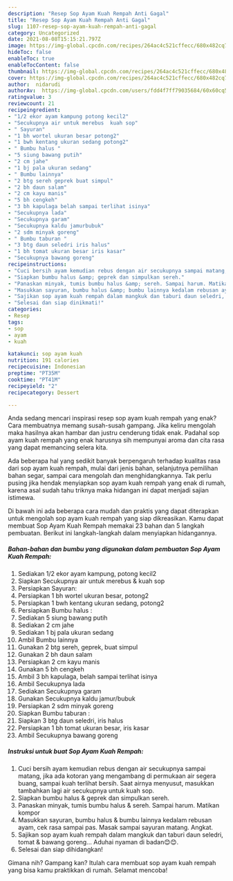 ```yaml
---
description: "Resep Sop Ayam Kuah Rempah Anti Gagal"
title: "Resep Sop Ayam Kuah Rempah Anti Gagal"
slug: 1107-resep-sop-ayam-kuah-rempah-anti-gagal
category: Uncategorized
date: 2021-08-08T15:15:21.797Z
image: https://img-global.cpcdn.com/recipes/264ac4c521cffecc/680x482cq70/sop-ayam-kuah-rempah-foto-resep-utama.jpg
hideToc: false
enableToc: true
enableTocContent: false
thumbnail: https://img-global.cpcdn.com/recipes/264ac4c521cffecc/680x482cq70/sop-ayam-kuah-rempah-foto-resep-utama.jpg
cover: https://img-global.cpcdn.com/recipes/264ac4c521cffecc/680x482cq70/sop-ayam-kuah-rempah-foto-resep-utama.jpg
author:  nidarudi
authorAv:  https://img-global.cpcdn.com/users/fdd4f7ff79035684/60x60cq50/avatar.jpg
ratingvalue: 3
reviewcount: 21
recipeingredient:
- "1/2 ekor ayam kampung potong kecil2"
- "Secukupnya air untuk merebus  kuah sop"
- " Sayuran"
- "1 bh wortel ukuran besar potong2"
- "1 bwh kentang ukuran sedang potong2"
- " Bumbu halus "
- "5 siung bawang putih"
- "2 cm jahe"
- "1 bj pala ukuran sedang"
- " Bumbu lainnya"
- "2 btg sereh geprek buat simpul"
- "2 bh daun salam"
- "2 cm kayu manis"
- "5 bh cengkeh"
- "3 bh kapulaga belah sampai terlihat isinya"
- "Secukupnya lada"
- "Secukupnya garam"
- "Secukupnya kaldu jamurbubuk"
- "2 sdm minyak goreng"
- " Bumbu taburan "
- "3 btg daun seledri iris halus"
- "1 bh tomat ukuran besar iris kasar"
- "Secukupnya bawang goreng"
recipeinstructions:
- "Cuci bersih ayam kemudian rebus dengan air secukupnya sampai matang, jika ada kotoran yang mengambang di permukaan air segera buang, sampai kuah terlihat bersih. Saat airnya menyusut, masukkan tambahkan lagi air secukupnya untuk kuah sop."
- "Siapkan bumbu halus &amp; geprek dan simpulkan sereh."
- "Panaskan minyak, tumis bumbu halus &amp; sereh. Sampai harum. Matikan kompor"
- "Masukkan sayuran, bumbu halus &amp; bumbu lainnya kedalam rebusan ayam, cek rasa sampai pas. Masak sampai sayuran matang. Angkat."
- "Sajikan sop ayam kuah rempah dalam mangkuk dan taburi daun seledri, tomat &amp; bawang goreng... Aduhai nyaman di badan😊😊."
- "Selesai dan siap dinikmati!"
categories:
- Resep
tags:
- sop
- ayam
- kuah

katakunci: sop ayam kuah 
nutrition: 191 calories
recipecuisine: Indonesian
preptime: "PT35M"
cooktime: "PT41M"
recipeyield: "2"
recipecategory: Dessert

---
```



Anda sedang mencari inspirasi resep sop ayam kuah rempah yang enak? Cara membuatnya memang susah-susah gampang. Jika keliru mengolah maka hasilnya akan hambar dan justru cenderung tidak enak. Padahal sop ayam kuah rempah yang enak harusnya sih mempunyai aroma dan cita rasa yang dapat memancing selera kita.


Ada beberapa hal yang sedikit banyak berpengaruh terhadap kualitas rasa dari sop ayam kuah rempah, mulai dari jenis bahan, selanjutnya pemilihan bahan segar, sampai cara mengolah dan menghidangkannya. Tak perlu pusing jika hendak menyiapkan sop ayam kuah rempah yang enak di rumah, karena asal sudah tahu triknya maka hidangan ini dapat menjadi sajian istimewa.




Di bawah ini ada beberapa cara mudah dan praktis yang dapat diterapkan untuk mengolah sop ayam kuah rempah yang siap dikreasikan. Kamu dapat membuat Sop Ayam Kuah Rempah memakai 23 bahan dan 5 langkah pembuatan. Berikut ini langkah-langkah dalam menyiapkan hidangannya.

<!--inarticleads1-->

##### Bahan-bahan dan bumbu yang digunakan dalam pembuatan Sop Ayam Kuah Rempah:

1. Sediakan 1/2 ekor ayam kampung, potong kecil2
1. Siapkan Secukupnya air untuk merebus &amp; kuah sop
1. Persiapkan  Sayuran:
1. Persiapkan 1 bh wortel ukuran besar, potong2
1. Persiapkan 1 bwh kentang ukuran sedang, potong2
1. Persiapkan  Bumbu halus :
1. Sediakan 5 siung bawang putih
1. Sediakan 2 cm jahe
1. Sediakan 1 bj pala ukuran sedang
1. Ambil  Bumbu lainnya
1. Gunakan 2 btg sereh, geprek, buat simpul
1. Gunakan 2 bh daun salam
1. Persiapkan 2 cm kayu manis
1. Gunakan 5 bh cengkeh
1. Ambil 3 bh kapulaga, belah sampai terlihat isinya
1. Ambil Secukupnya lada
1. Sediakan Secukupnya garam
1. Gunakan Secukupnya kaldu jamur/bubuk
1. Persiapkan 2 sdm minyak goreng
1. Siapkan  Bumbu taburan :
1. Siapkan 3 btg daun seledri, iris halus
1. Persiapkan 1 bh tomat ukuran besar, iris kasar
1. Ambil Secukupnya bawang goreng




<!--inarticleads2-->

##### Instruksi untuk buat Sop Ayam Kuah Rempah:

1. Cuci bersih ayam kemudian rebus dengan air secukupnya sampai matang, jika ada kotoran yang mengambang di permukaan air segera buang, sampai kuah terlihat bersih. Saat airnya menyusut, masukkan tambahkan lagi air secukupnya untuk kuah sop.
1. Siapkan bumbu halus &amp; geprek dan simpulkan sereh.
1. Panaskan minyak, tumis bumbu halus &amp; sereh. Sampai harum. Matikan kompor
1. Masukkan sayuran, bumbu halus &amp; bumbu lainnya kedalam rebusan ayam, cek rasa sampai pas. Masak sampai sayuran matang. Angkat.
1. Sajikan sop ayam kuah rempah dalam mangkuk dan taburi daun seledri, tomat &amp; bawang goreng... Aduhai nyaman di badan😊😊.
1. Selesai dan siap dihidangkan!



Gimana nih? Gampang kan? Itulah cara membuat sop ayam kuah rempah yang bisa kamu praktikkan di rumah. Selamat mencoba!
